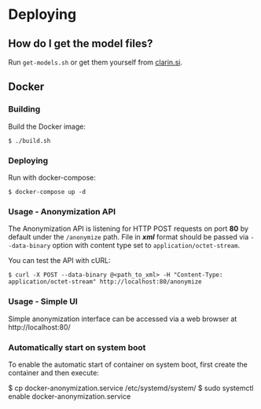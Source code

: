 # Deploying

## How do I get the model files?
Run `get-models.sh` or get them yourself from [clarin.si](https://www.clarin.si/repository/xmlui/).

## Docker

### Building
Build the Docker image:

```console
$ ./build.sh
```

### Deploying
Run with docker-compose:

```console
$ docker-compose up -d
```

### Usage - Anonymization API

The Anonymization API is listening for HTTP POST requests on port **80** by default under the `/anonymize` path.
File in ***xml*** format should be passed via `--data-binary` option with content type set to  `application/octet-stream`.

You can test the API with cURL:

```console
$ curl -X POST --data-binary @<path_to_xml> -H "Content-Type: application/octet-stream" http://localhost:80/anonymize 
```

### Usage - Simple UI
Simple anonymization interface can be accessed via a web browser at http://localhost:80/

### Automatically start on system boot
To enable the automatic start of container on system boot, first create the container and then execute:

$ cp docker-anonymization.service /etc/systemd/system/
$ sudo systemctl enable docker-anonymization.service

